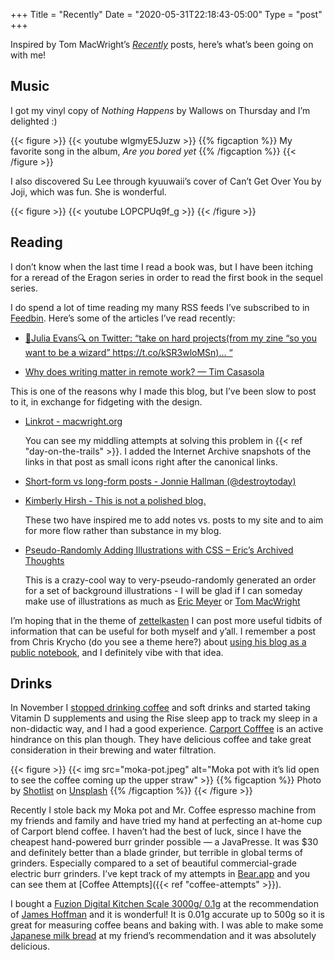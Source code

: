+++
Title = "Recently"
Date = "2020-05-31T22:18:43-05:00"
Type = "post"
+++

Inspired by Tom MacWright’s [_Recently_](https://macwright.org/2020/03/01/recently.html) posts, here’s what’s been going on with me!

## Music

I got my vinyl copy of _Nothing Happens_ by Wallows on Thursday and I’m delighted :)

{{< figure >}}
{{< youtube wIgmyE5Juzw >}}
{{% figcaption %}}
My favorite song in the album, _Are you bored yet_
{{% /figcaption %}}
{{< /figure >}}

I also discovered Su Lee through kyuuwaii’s cover of Can’t Get Over You by Joji, which was fun. She is wonderful.

{{< figure >}}
{{< youtube LOPCPUq9f_g >}}
{{< /figure >}}

## Reading

I don’t know when the last time I read a book was, but I have been itching for a reread of the Eragon series in order to read the first book in the sequel series.

I do spend a lot of time reading my many RSS feeds I’ve subscribed to in [Feedbin](https://feedbin.com). Here’s some of the articles I’ve read recently:

- [🔎Julia Evans🔍 on Twitter: “take on hard projects(from my zine “so you want to be a wizard” https://t.co/kSR3wloMSn)… “](https://twitter.com/b0rk/status/1249024380874752001)

- [Why does writing matter in remote work? — Tim Casasola](https://www.timcasasola.com/blog/writing)

This is one of the reasons why I made this blog, but I’ve been slow to post to it, in exchange for fidgeting with the design.

- [Linkrot - macwright.org](https://macwright.org/2020/05/02/linkrot.html)

  You can see my middling attempts at solving this problem in {{< ref "day-on-the-trails" >}}. I added the Internet Archive snapshots of the links in that post as small icons right after the canonical links.

- [Short-form vs long-form posts - Jonnie Hallman (@destroytoday)](https://2020.destroytoday.com/blog/short-form-vs-long-form-posts)
- [Kimberly Hirsh - This is not a polished blog.](https://kimberlyhirsh.com/2020/05/27/this-is-not.html)

  These two have inspired me to add notes vs. posts to my site and to aim for more flow rather than substance in my blog.

- [Pseudo-Randomly Adding Illustrations with CSS – Eric’s Archived Thoughts](https://meyerweb.com/eric/thoughts/2020/04/15/pseudo-randomly-adding-illustrations-with-css/)

  This is a crazy-cool way to very-pseudo-randomly generated an order for a set of background illustrations - I will be glad if I can someday make use of illustrations as much as [Eric Meyer](https://meyerweb.com/) or [Tom MacWright](https://macwright.org)

I’m hoping that in the theme of [zettelkasten](https://macwright.org/2020/02/01/recently.html#a-second-brain) I can post more useful tidbits of information that can be useful for both myself and y’all. I remember a post from Chris Krycho (do you see a theme here?) about [using his blog as a public notebook](https://v4.chriskrycho.com/2018/blog-as-note-taking-tool.html), and I definitely vibe with that idea.

## Drinks

In November I [stopped drinking coffee](https://v5.chriskrycho.com/journal/decaffeinating/) and soft drinks and started taking Vitamin D supplements and using the Rise sleep app to track my sleep in a non-didactic way, and I had a good experience. [Carport Cofffee](https://caffeinatethepeople.com) is an active hindrance on this plan though. They have delicious coffee and take great consideration in their brewing and water filtration.

{{< figure >}}
{{< img src="moka-pot.jpeg" alt="Moka pot with it’s lid open to see the coffee coming up the upper straw" >}}
{{% figcaption %}}
Photo by [Shotlist](https://unsplash.com/@shotlist?utm_source=unsplash&utm_medium=referral&utm_content=creditCopyText) on [Unsplash](https://unsplash.com/s/photos/moka-pot?utm_source=unsplash&utm_medium=referral&utm_content=creditCopyText)
{{% /figcaption %}}
{{< /figure >}}

Recently I stole back my Moka pot and Mr. Coffee espresso machine from my friends and family and have tried my hand at perfecting an at-home cup of Carport blend coffee. I haven’t had the best of luck, since I have the cheapest hand-powered burr grinder possible — a JavaPresse. It was \$30 and definitely better than a blade grinder, but terrible in global terms of grinders. Especially compared to a set of beautiful commercial-grade electric burr grinders. I’ve kept track of my attempts in [Bear.app](https://bear.app) and you can see them at [Coffee Attempts]({{< ref "coffee-attempts" >}}).

I bought a [Fuzion Digital Kitchen Scale 3000g/ 0.1g](https://www.amazon.com/gp/product/B07L92PSMP/) at the recommendation of [James Hoffman](https://www.youtube.com/channel/UCMb0O2CdPBNi-QqPk5T3gsQ) and it is wonderful! It is 0.01g accurate up to 500g so it is great for measuring coffee beans and baking with. I was able to make some [Japanese milk bread](https://www.carolinescooking.com/japanese-milk-bread/) at my friend’s recommendation and it was absolutely delicious.
